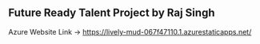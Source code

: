 ## Future Ready Talent Project by Raj Singh


Azure Website Link -> https://lively-mud-067f47110.1.azurestaticapps.net/


